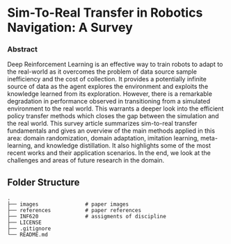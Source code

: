 # Sim-To-Real Transfer in Robotics Navigation: A Survey


### Abstract

Deep Reinforcement Learning is an effective way to train robots to adapt to the real-world as it overcomes the problem of data source sample inefficiency and the cost of collection. It provides a potentially infinite source of data as the agent explores the environment and exploits the knowledge learned from its exploration. However, there is a remarkable degradation in performance observed in transitioning from a simulated environment to the real world. This warrants a deeper look into the efficient policy transfer methods which closes the gap between the simulation and the real world. This survey article summarizes sim-to-real transfer fundamentals and gives an overview of the main methods applied in this area: domain randomization, domain adaptation, imitation learning, meta-learning, and knowledge distillation. It also highlights some of the most recent works and their application scenarios. In the end, we look at the challenges and areas of future research in the domain.

## Folder Structure
~~~
.
├── images               # paper images
├── references           # paper references
├── INF620               # assigments of discipline
├── LICENSE
├── .gitignore
└── README.md
~~~

